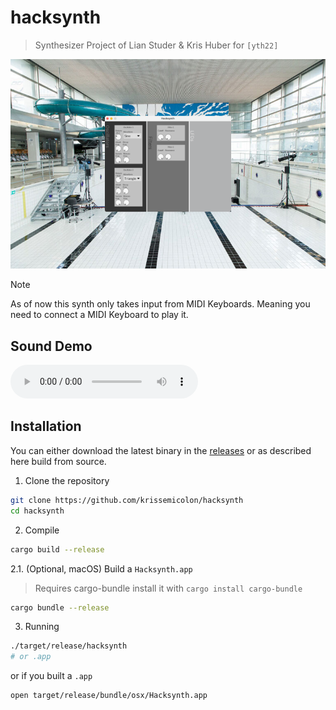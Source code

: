 # hacksynth
> Synthesizer Project of Lian Studer & Kris Huber for `[yth22]`

![Neubad](assets/neubad.png)

> [!NOTE]  
> As of now this synth only takes input from MIDI Keyboards. Meaning you need to connect a MIDI Keyboard to play it.

## Sound Demo
![Demo](assets/demo.wav)

## Installation
You can either download the latest binary in the [releases](https://github.com/krissemicolon/hacksynth/releases) or as described here build from source.

1. Clone the repository
```sh
git clone https://github.com/krissemicolon/hacksynth
cd hacksynth
```

2. Compile
```sh
cargo build --release
```

2.1. (Optional, macOS) Build a `Hacksynth.app`
> Requires cargo-bundle install it with `cargo install cargo-bundle`
```sh
cargo bundle --release
```

3. Running
```sh
./target/release/hacksynth
# or .app
```
or if you built a `.app`
```sh
open target/release/bundle/osx/Hacksynth.app
```
